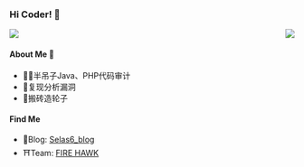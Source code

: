 ### Hi Coder! 👋
<img align="right" src="https://github-readme-stats.vercel.app/api?username=Seals6&show_icons=true&theme=radical&bg_color=30,e96443,904e95&title_color=fff&text_color=fff">

![](https://visitor-badge.glitch.me/badge?page_id=Seals6.Seals6&right_color=red)

#### About Me 🥷
- 🧑‍💻半吊子Java、PHP代码审计
- 👾复现分析漏洞
- 🚀搬砖造轮子

#### Find Me
- 🌟Blog: [Selas6_blog](http://blog.seals6.top)
- ⛩Team: [FIRE HAWK](https://www.nsfocus.com.cn/)
